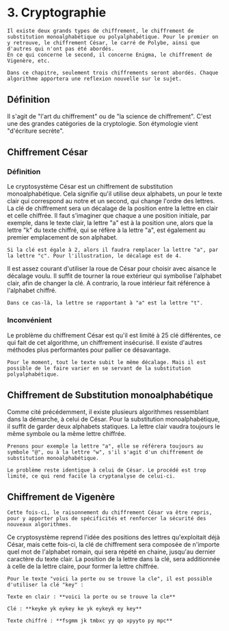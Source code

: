 # 3. Cryptographie

```{Admonition} Important
Il existe deux grands types de chiffrement, le chiffrement de substitution monoalphabétique ou polyalphabétique. Pour le premier on y retrouve, le chiffrement César, le carré de Polybe, ainsi que d'autres qui n'ont pas été abordés.
En ce qui concerne le second, il concerne Enigma, le chiffrement de Vigenère, etc.
```

```{Note}
Dans ce chapitre, seulement trois chiffrements seront abordés. Chaque algorithme apportera une reflexion nouvelle sur le sujet.
```

## Définition

Il s'agit de "l'art du chiffrement" ou de "la science de chiffrement". C'est une des grandes catégories de la cryptologie. Son étymologie vient "d'écriture secrète".

## Chiffrement César

### Définition

Le cryptosystème César est un chiffrement de substitution monoalphabétique. Cela signifie qu'il utilise deux alphabets, un pour le texte clair qui correspond au notre et un second, qui change l'ordre des lettres. La clé de chiffrement sera un décalage de la position entre la lettre en clair et celle chiffrée. Il faut s'imaginer que chaque a une position initiale, par exemple, dans le texte clair, la lettre "a" est à la position une, alors que la lettre "k" du texte chiffré, qui se réfère à la lettre "a", est également au premier emplacement de son alphabet.

```{Tip}
Si la clé est égale à 2, alors il faudra remplacer la lettre "a", par la lettre "c". Pour l'illustration, le décalage est de 4.
```

Il est assez courant d'utiliser la roue de César pour choisir avec aisance le décalage voulu. Il suffit de tourner la roue extérieur qui symbolise l'alphabet clair, afin de changer la clé. A contrario, la roue intérieur fait référence à l'alphabet chiffré.

```{Note}
Dans ce cas-là, la lettre se rapportant à "a" est la lettre "t".
```

### Inconvénient

Le problème du chiffrement César est qu'il est limité à 25 clé différentes, ce qui fait de cet algorithme, un chiffrement insécurisé. Il existe d'autres méthodes plus performantes pour pallier ce désavantage.

```{Warning}
Pour le moment, tout le texte subit le même décalage. Mais il est possible de le faire varier en se servant de la substitution polyalphabétique.
```

## Chiffrement de Substitution monoalphabétique

Comme cité précédemment, il existe plusieurs algorithmes ressemblant dans la démarche, à celui de César. Pour la substitution monoalphabétique, il suffit de garder deux alphabets statiques. La lettre clair vaudra toujours le même symbole ou la même lettre chiffrée.

```{Tip}
Prenons pour exemple la lettre "a", elle se référera toujours au symbole "@", ou à la lettre "w", s'il s'agit d'un chiffrement de substitution monoalphabétique.
```

```{Warning}
Le problème reste identique à celui de César. Le procédé est trop limité, ce qui rend facile la cryptanalyse de celui-ci.
```

## Chiffrement de Vigenère

```{Note}
Cette fois-ci, le raisonnement du chiffrement César va être repris, pour y apporter plus de spécificités et renforcer la sécurité des nouveaux algorithmes.
```

Ce cryptosystème reprend l'idée des positions des lettres qu'exploitait déjà César, mais cette fois-ci, la clé de chiffrement sera composée de n'importe quel mot de l'alphabet romain, qui sera répété en chaine, jusqu'au dernier caractère du texte clair. La position de la lettre dans la clé, sera additionnée à celle de la lettre claire, pour former la lettre chiffrée.

```{Tip}
Pour le texte "voici la porte ou se trouve la cle", il est possible d'utiliser la clé "key" :

Texte en clair : **voici la porte ou se trouve la cle**

Clé : **keyke yk eykey ke yk eykeyk ey key**

Texte chiffré : **fsgmm jk tmbxc yy qo xpyyto py mpc**
```